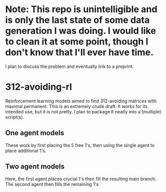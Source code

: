# Note: This repo is unintelligible and is only the last state of some data generation I was doing. I would like to clean it at some point, though I don't know that I'll ever have time.

I plan to discuss the problem and eventually link to a preprint.

# 312-avoiding-rl
Reinforcement learning models aimed to find 312-avoiding matrices with maximal permanent. This is an extremely crude draft. It works for its intended use, but it is not pretty. I plan to package it neatly into a (multiple) script(s).


## One agent models
These work by first placing the 5 free 1's, then using the single agent to place additional 1's.

## Two agent models
Here, the first agent places crucial 1's then fill the resulting main branch. The second agent then fills the remaining 1's
